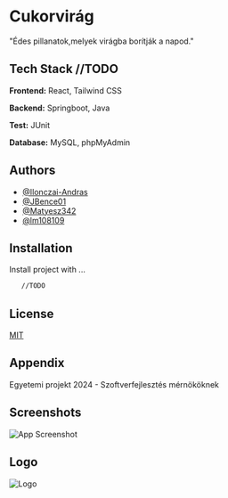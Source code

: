 
# Cukorvirág

"Édes pillanatok,melyek virágba borítják a napod."




## Tech Stack //TODO

**Frontend:** React, Tailwind CSS

**Backend:** Springboot, Java

**Test:** JUnit

**Database:** MySQL, phpMyAdmin


## Authors

- [@Ilonczai-Andras](https://github.com/Ilonczai-Andras)
- [@JBence01](https://github.com/JBence01)
- [@Matyesz342](https://github.com/Matyesz342)
- [@lm108109](https://github.com/lm108109)


## Installation

Install project with ...

```bash
   //TODO
```

   
## License

[MIT](https://github.com/lm108109/cukorvirag/blob/main/LICENSE.md)


## Appendix

Egyetemi projekt 2024 - Szoftverfejlesztés mérnököknek

## Screenshots

![App Screenshot](https://cdn.discordapp.com/attachments/950171129530679316/1315332770901397595/image.png?ex=6757069a&is=6755b51a&hm=d006a5c4b5176f6266b0b0398d12c7b57e6afad8f3c1d29c428c5c396ee41910&)

## Logo

![Logo](https://cdn.discordapp.com/attachments/1284489882017988669/1284554672606154822/cukorvirag_logo.png?ex=67532943&is=6751d7c3&hm=90c748f06ef184134b4759c0646a492c3ace6040bcab5166fd523839c79eeb7a&)

